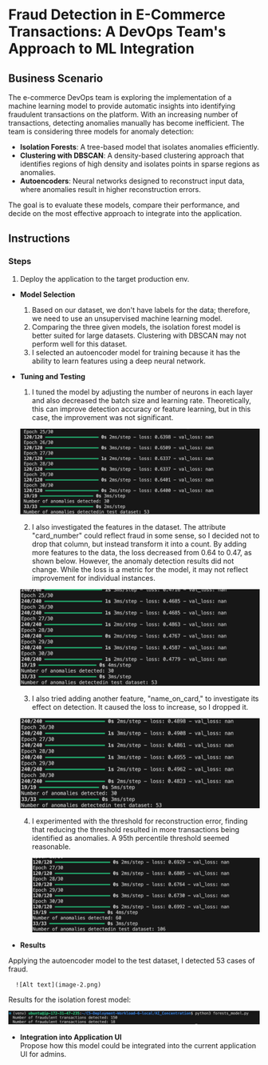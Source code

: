 # Fraud Detection in E-Commerce Transactions: A DevOps Team's Approach to ML Integration

## Business Scenario

The e-commerce DevOps team is exploring the implementation of a machine learning model to provide automatic insights into identifying fraudulent transactions on the platform. With an increasing number of transactions, detecting anomalies manually has become inefficient. The team is considering three models for anomaly detection:

- **Isolation Forests**: A tree-based model that isolates anomalies efficiently.
- **Clustering with DBSCAN**: A density-based clustering approach that identifies regions of high density and isolates points in sparse regions as anomalies.
- **Autoencoders**: Neural networks designed to reconstruct input data, where anomalies result in higher reconstruction errors.

The goal is to evaluate these models, compare their performance, and decide on the most effective approach to integrate into the application.  

## Instructions

### Steps 
1. Deploy the application to the target production env.


- **Model Selection**   

   1. Based on our dataset, we don't have labels for the data; therefore, we need to use an unsupervised machine learning model.
   2. Comparing the three given models, the isolation forest model is better suited for large datasets. Clustering with DBSCAN may not perform well for this dataset.
   3. I selected an autoencoder model for training because it has the ability to learn features using a deep neural network.

- **Tuning and Testing**  
   1. I tuned the model by adjusting the number of neurons in each layer and also decreased the batch size and learning rate. Theoretically, this can improve detection accuracy or feature learning, but in this case, the improvement was not significant.  

   ![Alt text](image-3.png)

   2. I also investigated the features in the dataset. The attribute "card_number" could reflect fraud in some sense, so I decided not to drop that column, but instead transform it into a count. By adding more features to the data, the loss decreased from 0.64 to 0.47, as shown below. However, the anomaly detection results did not change. While the loss is a metric for the model, it may not reflect improvement for individual instances.  

   ![Alt text](image-2.png)  

   3. I also tried adding another feature, "name_on_card," to investigate its effect on detection. It caused the loss to increase, so I dropped it.  

   ![Alt text](image-1.png)   

   4. I experimented with the threshold for reconstruction error, finding that reducing the threshold resulted in more transactions being identified as anomalies. A 95th percentile threshold seemed reasonable.

         ![Alt text](image-4.png)


- **Results**  

Applying the autoencoder model to the test dataset, I detected 53 cases of fraud.

      ![Alt text](image-2.png)  

Results for the isolation forest model:

   ![Alt text](image-5.png)

- **Integration into Application UI**  
   Propose how this model could be integrated into the current application UI for admins.
